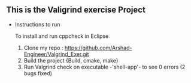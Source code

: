 ## This is the Valigrind exercise Project

- Instructions to run

    To install and run cppcheck in Eclipse

    1. Clone my repo : https://github.com/Arshad-Engineer/Valgrind_Exer.git
    2. Build the project {Build, cmake, make}
    3. Run Valgrind check on executable -'shell-app'- to see 0 errors (2 bugs fixed)
    